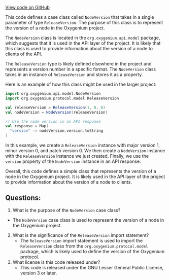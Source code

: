 [View code on GitHub](https://github.com/oxygenium/oxygenium/api/src/main/scala/org/oxygenium/api/model/NodeVersion.scala)

This code defines a case class called `NodeVersion` that takes in a single parameter of type `ReleaseVersion`. The purpose of this class is to represent the version of a node in the Oxygenium project. 

The `NodeVersion` class is located in the `org.oxygenium.api.model` package, which suggests that it is used in the API layer of the project. It is likely that this class is used to provide information about the version of a node to clients of the API. 

The `ReleaseVersion` type is likely defined elsewhere in the project and represents a version number in a specific format. The `NodeVersion` class takes in an instance of `ReleaseVersion` and stores it as a property. 

Here is an example of how this class might be used in the larger project:

```scala
import org.oxygenium.api.model.NodeVersion
import org.oxygenium.protocol.model.ReleaseVersion

val releaseVersion = ReleaseVersion(1, 0, 0)
val nodeVersion = NodeVersion(releaseVersion)

// Use the node version in an API response
val response = Map(
  "version" -> nodeVersion.version.toString
)
```

In this example, we create a `ReleaseVersion` instance with major version 1, minor version 0, and patch version 0. We then create a `NodeVersion` instance with the `ReleaseVersion` instance we just created. Finally, we use the `version` property of the `NodeVersion` instance in an API response. 

Overall, this code defines a simple class that represents the version of a node in the Oxygenium project. It is likely used in the API layer of the project to provide information about the version of a node to clients.
## Questions: 
 1. What is the purpose of the `NodeVersion` case class?
   - The `NodeVersion` case class is used to represent the version of a node in the Oxygenium project.
2. What is the significance of the `ReleaseVersion` import statement?
   - The `ReleaseVersion` import statement is used to import the `ReleaseVersion` class from the `org.oxygenium.protocol.model` package, which is likely used to define the version of the Oxygenium protocol.
3. What license is this code released under?
   - This code is released under the GNU Lesser General Public License, version 3 or later.